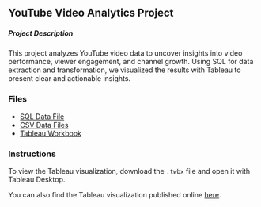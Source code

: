 ## YouTube Video Analytics Project
##### Project Description
This project analyzes YouTube video data to uncover insights into video performance, viewer engagement, and channel growth. Using SQL for data extraction and transformation, we visualized the results with Tableau to present clear and actionable insights.

### Files
- [SQL Data File](https://github.com/najmawahedi/YouTube-video-Analytics/blob/main/CAvideos%20analysis.sql)
- [CSV Data Files](https://github.com/najmawahedi/YouTube-video-Analytics/blob/main/final.csv)
- [Tableau Workbook](https://github.com/najmawahedi/YouTube-video-Analytics/blob/main/CAvideo%20trends.twbx)

### Instructions
To view the Tableau visualization, download the `.twbx` file and open it with Tableau Desktop.

You can also find the Tableau visualization published online [here](https://public.tableau.com/app/profile/najma.wahedi/viz/CAvideotrends/Dashboard2).

